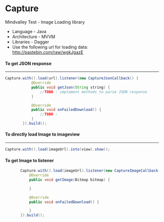 # Capture
Mindvalley Test -  Image Loading library

- Language     - Java
- Architecture - MVVM
- Libraries    - Dagger
- Use the following url for loading data: http://pastebin.com/raw/wgkJgazE

#### To get JSON response
------

```java
Capture.with().load(url).listener(new CaptureJsonCallback() {
            @Override
            public void getJson(String string) {
                //TODO : implement methods to parse JSON response
            }

            @Override
            public void onFailedDownload() {
                //TODO :
            }
        }).build();
 ```
 
 #### To directly load Image to imageview
 ------
 
 ```java
 Capture.with().load(imageUrl).into(view).show();
 ```
 
 #### To get Image to listener
 ```java
        Capture.with().load(imageUrl).listener(new CaptureImageCallback() {
            @Override
            public void getImage(Bitmap bitmap) {

            }

            @Override
            public void onFailedDownload() {

            }
        }).build();
```
 
